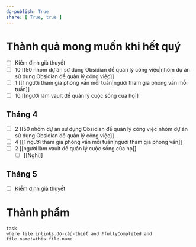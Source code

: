 ```yaml
---
dg-publish: True
share: [ True, true ]
---
```

# Thành quả mong muốn khi hết quý
- [ ] Kiểm định giả thuyết
- [ ]  10 [[50 nhóm dự án sử dụng Obsidian để quản lý công việc|nhóm dự án sử dụng Obsidian để quản lý công việc]]
- [ ] 1 [[1 người tham gia phỏng vấn mỗi tuần|người tham gia phỏng vấn mỗi tuần]]
- [ ] 10 [[người làm vault để quản lý cuộc sống của họ]]

## Tháng 4
- [ ]  2 [[50 nhóm dự án sử dụng Obsidian để quản lý công việc|nhóm dự án sử dụng Obsidian để quản lý công việc]]
- [ ] 4 [[1 người tham gia phỏng vấn mỗi tuần|người tham gia phỏng vấn]]
- [ ] 2 [[người làm vault để quản lý cuộc sống của họ]]
	- [ ] [[Nghi]]

## Tháng 5
- [ ] Kiểm định giả thuyết

# Thành phẩm
```dataview 
task
where file.inlinks.độ-cấp-thiết and !fullyCompleted and file.name!=this.file.name
```